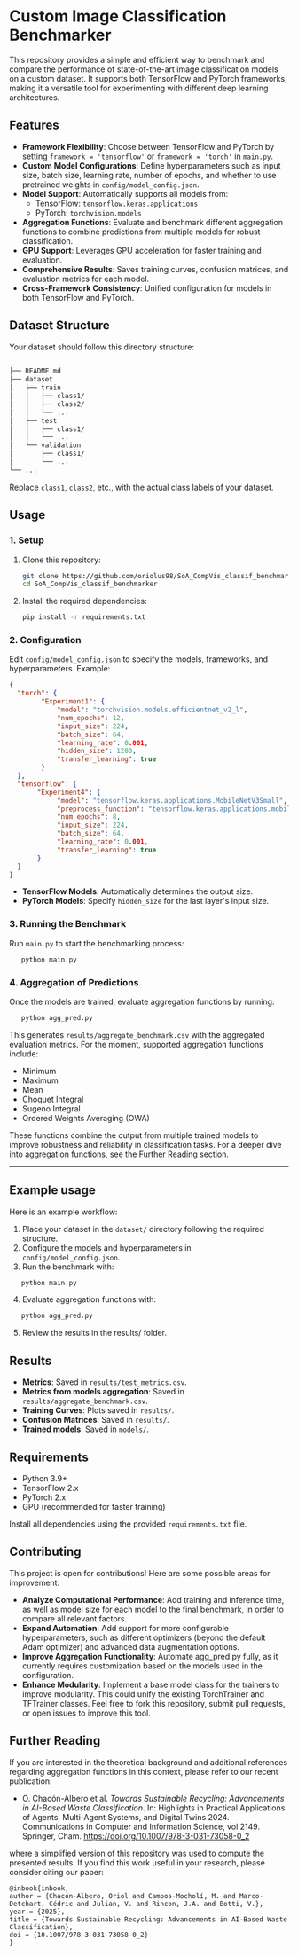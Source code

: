 # Custom Image Classification Benchmarker

This repository provides a simple and efficient way to benchmark and compare the performance of state-of-the-art image classification models on a custom dataset. It supports both TensorFlow and PyTorch frameworks, making it a versatile tool for experimenting with different deep learning architectures. 

## Features

- **Framework Flexibility**: Choose between TensorFlow and PyTorch by setting `framework = 'tensorflow'` or `framework = 'torch'` in `main.py`.
- **Custom Model Configurations**: Define hyperparameters such as input size, batch size, learning rate, number of epochs, and whether to use pretrained weights in `config/model_config.json`.
- **Model Support**: Automatically supports all models from:
  - TensorFlow: `tensorflow.keras.applications`
  - PyTorch: `torchvision.models`
- **Aggregation Functions**: Evaluate and benchmark different aggregation functions to combine predictions from multiple models for robust classification.
- **GPU Support**: Leverages GPU acceleration for faster training and evaluation.
- **Comprehensive Results**: Saves training curves, confusion matrices, and evaluation metrics for each model.
- **Cross-Framework Consistency**: Unified configuration for models in both TensorFlow and PyTorch.



## Dataset Structure

Your dataset should follow this directory structure:

```bash
.
├── README.md
├── dataset
│   ├── train
│   │   ├── class1/
│   │   ├── class2/
│   │   └── ...
│   ├── test
│   │   ├── class1/
│   │   └── ...
│   └── validation
│       ├── class1/
│       └── ...
└── ...
```

Replace `class1`, `class2`, etc., with the actual class labels of your dataset.



## Usage

### 1. Setup

1. Clone this repository:
   ```bash
   git clone https://github.com/oriolus98/SoA_CompVis_classif_benchmarker.git
   cd SoA_CompVis_classif_benchmarker
   ```
2. Install the required dependencies:
   ```bash
   pip install -r requirements.txt
   ```

### 2. Configuration

Edit `config/model_config.json` to specify the models, frameworks, and hyperparameters. Example:

```json
{
  "torch": {
        "Experiment1": {
            "model": "torchvision.models.efficientnet_v2_l",
            "num_epochs": 12,
            "input_size": 224,
            "batch_size": 64,
            "learning_rate": 0.001,
            "hidden_size": 1280,
            "transfer_learning": true
        }
  },
  "tensorflow": {
       "Experiment4": {
            "model": "tensorflow.keras.applications.MobileNetV3Small",
            "preprocess_function": "tensorflow.keras.applications.mobilenet_v3.preprocess_input",
            "num_epochs": 8,
            "input_size": 224,
            "batch_size": 64,
            "learning_rate": 0.001,
            "transfer_learning": true
       }
  }
}
```

- **TensorFlow Models**: Automatically determines the output size.
- **PyTorch Models**: Specify `hidden_size` for the last layer's input size.

### 3. Running the Benchmark
Run `main.py` to start the benchmarking process:

```bash
   python main.py
```

### 4. Aggregation of Predictions
Once the models are trained, evaluate aggregation functions by running:

```bash
   python agg_pred.py
```

This generates `results/aggregate_benchmark.csv` with the aggregated evaluation metrics.
For the moment, supported aggregation functions include:
- Minimum
- Maximum
- Mean
- Choquet Integral
- Sugeno Integral
- Ordered Weights Averaging (OWA)
  
These functions combine the output from multiple trained models to improve robustness and reliability in classification tasks. For a deeper dive into aggregation functions, see the [Further Reading](#further-reading) section.

---

## Example usage 
Here is an example workflow:

1. Place your dataset in the `dataset/` directory following the required structure.
2. Configure the models and hyperparameters in `config/model_config.json`.
3. Run the benchmark with:
```bash
   python main.py
```
4. Evaluate aggregation functions with:
```bash
   python agg_pred.py
```
5. Review the results in the results/ folder.



## Results
- **Metrics**: Saved in `results/test_metrics.csv`.
- **Metrics from models aggregation**: Saved in `results/aggregate_benchmark.csv`.
- **Training Curves**: Plots saved in `results/`.
- **Confusion Matrices**: Saved in `results/`.
- **Trained models**: Saved in `models/`.



## Requirements

- Python 3.9+
- TensorFlow 2.x
- PyTorch 2.x
- GPU (recommended for faster training)

Install all dependencies using the provided `requirements.txt` file.



## Contributing

This project is open for contributions! Here are some possible areas for improvement:
- **Analyze Computational Performance**: Add training and inference time, as well as model size for each model to the final benchmark, in order to compare all relevant factors.
- **Expand Automation**: Add support for more configurable hyperparameters, such as different optimizers (beyond the default Adam optimizer) and advanced data augmentation options.
- **Improve Aggregation Functionality**: Automate agg_pred.py fully, as it currently requires customization based on the models used in the configuration.
- **Enhance Modularity**: Implement a base model class for the trainers to improve modularity. This could unify the existing TorchTrainer and TFTrainer classes.
Feel free to fork this repository, submit pull requests, or open issues to improve this tool.



## Further Reading

If you are interested in the theoretical background and additional references regarding aggregation functions in this context, please refer to our recent publication:
- O. Chacón-Albero et al. *Towards Sustainable Recycling: Advancements in AI-Based Waste Classification*. In: Highlights in Practical Applications of Agents, Multi-Agent Systems, and Digital Twins 2024. Communications in Computer and Information Science, vol 2149. Springer, Cham. https://doi.org/10.1007/978-3-031-73058-0_2
  
where a simplified version of this repository was used to compute the presented results. If you find this work useful in your research, please consider citing our paper:
```
@inbook{inbook,
author = {Chacón-Albero, Oriol and Campos-Mocholí, M. and Marco-Detchart, Cédric and Julian, V. and Rincon, J.A. and Botti, V.},
year = {2025},
title = {Towards Sustainable Recycling: Advancements in AI-Based Waste Classification},
doi = {10.1007/978-3-031-73058-0_2}
}
```


